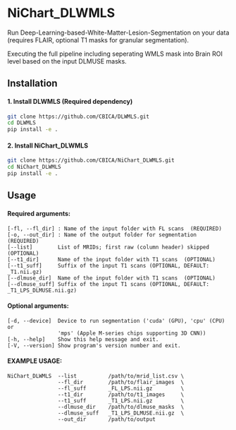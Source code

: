 # NiChart_DLWMLS

Run Deep-Learning-based-White-Matter-Lesion-Segmentation on your data (requires FLAIR, optional T1 masks for granular segmentation).

Executing the full pipeline including seperating WMLS mask into Brain ROI level based on the input DLMUSE masks.

## Installation

#### 1. Install DLWMLS (Required dependency)
```bash
git clone https://github.com/CBICA/DLWMLS.git
cd DLWMLS
pip install -e .
```

#### 2. Install NiChart_DLWMLS
```bash
git clone https://github.com/CBICA/NiChart_DLWMLS.git
cd NiChart_DLWMLS
pip install -e .
```

## Usage

#### Required arguments:

    [-fl, --fl_dir] : Name of the input folder with FL scans  (REQUIRED)
    [-o, --out_dir] : Name of the output folder for segmentation (REQUIRED)
    [--list]        List of MRIDs; first raw (column header) skipped (OPTIONAL)
    [--t1_dir]      Name of the input folder with T1 scans  (OPTIONAL)
    [--t1_suff]     Suffix of the input T1 scans (OPTIONAL, DEFAULT: _T1.nii.gz)
    [--dlmuse_dir]  Name of the input folder with T1 scans  (OPTIONAL)
    [--dlmuse_suff] Suffix of the input T1 scans (OPTIONAL, DEFAULT: _T1_LPS_DLMUSE.nii.gz)

#### Optional arguments:

    [-d, --device]  Device to run segmentation ('cuda' (GPU), 'cpu' (CPU) or 
                    'mps' (Apple M-series chips supporting 3D CNN))
    [-h, --help]    Show this help message and exit.
    [-V, --version] Show program's version number and exit.
    
#### EXAMPLE USAGE:

    

    NiChart_DLWMLS  --list          /path/to/mrid_list.csv \
                    --fl_dir        /path/to/flair_images  \
                    --fl_suff       _FL_LPS.nii.gz         \
                    --t1_dir        /path/to/t1_images     \
                    --t1_suff       _T1_LPS.nii.gz         \
                    --dlmuse_dir    /path/to/dlmuse_masks  \
                    --dlmuse_suff   _T1_LPS_DLMUSE.nii.gz  \
                    --out_dir       /path/to/output

